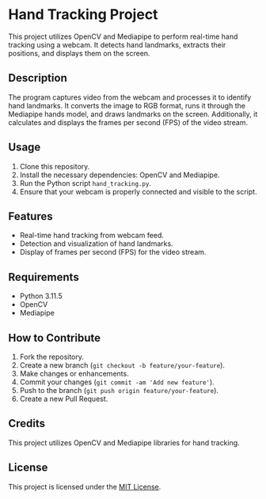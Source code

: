 # Hand Tracking Project

This project utilizes OpenCV and Mediapipe to perform real-time hand tracking using a webcam. It detects hand landmarks, extracts their positions, and displays them on the screen.

## Description

The program captures video from the webcam and processes it to identify hand landmarks. It converts the image to RGB format, runs it through the Mediapipe hands model, and draws landmarks on the screen. Additionally, it calculates and displays the frames per second (FPS) of the video stream.

## Usage

1. Clone this repository.
2. Install the necessary dependencies: OpenCV and Mediapipe.
3. Run the Python script `hand_tracking.py`.
4. Ensure that your webcam is properly connected and visible to the script.

## Features

- Real-time hand tracking from webcam feed.
- Detection and visualization of hand landmarks.
- Display of frames per second (FPS) for the video stream.

## Requirements

- Python 3.11.5
- OpenCV
- Mediapipe

## How to Contribute

1. Fork the repository.
2. Create a new branch (`git checkout -b feature/your-feature`).
3. Make changes or enhancements.
4. Commit your changes (`git commit -am 'Add new feature'`).
5. Push to the branch (`git push origin feature/your-feature`).
6. Create a new Pull Request.

## Credits

This project utilizes OpenCV and Mediapipe libraries for hand tracking.

## License

This project is licensed under the [MIT License](LICENSE).
